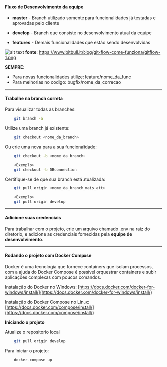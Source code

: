 #### Fluxo de Desenvolvimento da equipe

* **master** - Branch utilizado somente para funcionalidades já testadas e aprovadas pelo cliente
* **develop** - Branch que consiste no desenvolvimento atual da equipe

* **features** - Demais funcionalidades que estão sendo desenvolvidas


![alt text](https://www.bitbull.it/blog/git-flow-come-funziona/gitflow-1.png "GitFlow")
__fonte__: https://www.bitbull.it/blog/git-flow-come-funziona/gitflow-1.png

**SEMPRE**:
* Para novas funcionalidades utilize: feature/nome_da_func
* Para melhorias no codigo: bugfix/nome_da_correcao

---




#### Trabalhe na branch correta

Para visualizar todas as branches:
```sh
    git branch -a
```


Utilize uma branch já existente:
```sh
    git checkout <nome_da_branch>
```

Ou crie uma nova para a sua funcionalidade:
```sh
    git checkout -b <nome_da_branch>

    <Exemplo>
    git checkout -b DBconnection
```

Certifique-se de que sua branch está atualizada:
```sh
    git pull origin <nome_da_branch_mais_att>

    <Exemplo>
    git pull origin develop
```
---


#### Adicione suas credenciais
Para trabalhar com o projeto, crie um arquivo chamado .env na raiz do diretorio, e
adicione as credenciais fornecidas pela **equipe de desenvolvimento**.


---
#### Rodando o projeto com Docker Compose

Docker é uma tecnologia que fornece containers que isolam processos, com a ajuda do Docker Compose é possível orquestrar containers e subir aplicações complexas com poucos comandos.

Instalação do Docker no Windows: [https://docs.docker.com/docker-for-windows/install/](https://docs.docker.com/docker-for-windows/install/)

Instalação do Docker Compose no Linux: [https://docs.docker.com/compose/install/](https://docs.docker.com/compose/install/)

**Iniciando o projeto**

Atualize o repositorio local
```sh
    git pull origin develop
```
Para iniciar o projeto:

```sh
    docker-compose up
```

